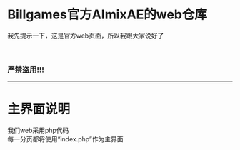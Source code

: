<h1>Billgames官方AImixAE的web仓库</h1>
<p>我先提示一下，这是官方web页面，所以我跟大家说好了</p><br>
<h3>严禁盗用!!!</h3><hr>
<h1>主界面说明</h1>
我们web采用php代码<br>每一分页都将使用“index.php”作为主界面
